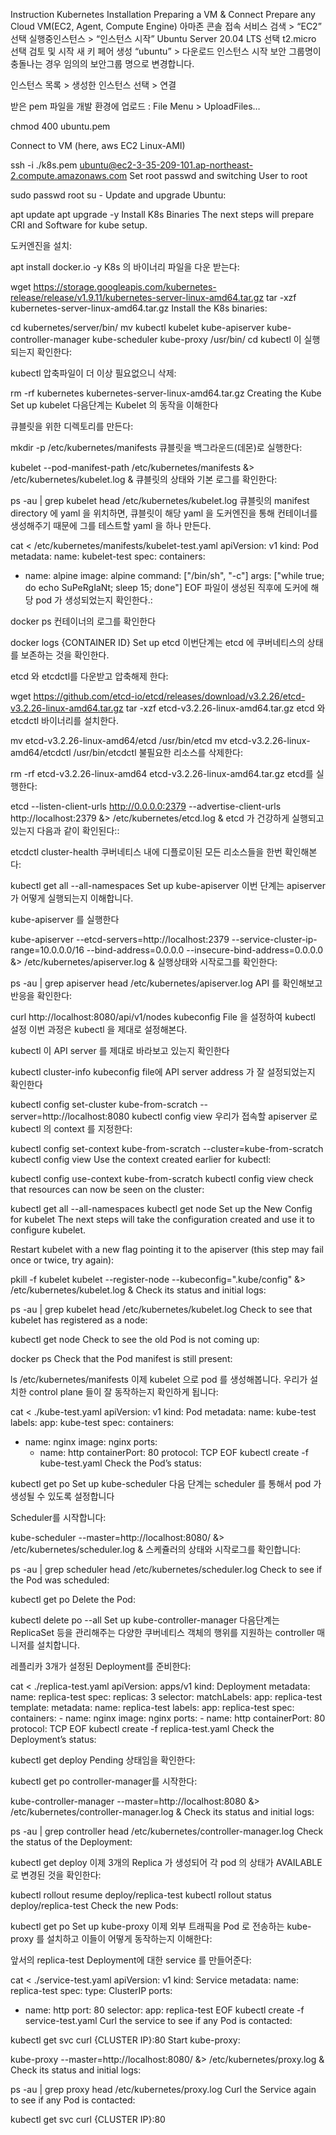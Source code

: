 Instruction
Kubernetes Installation
Preparing a VM & Connect
Prepare any Cloud VM(EC2, Agent, Compute Engine)
아마존 콘솔 접속
서비스 검색 > “EC2” 선택
실행중인스턴스 > “인스턴스 시작”
Ubuntu Server 20.04 LTS 선택
t2.micro 선택
검토 및 시작
새 키 페어 생성 “ubuntu” > 다운로드
인스턴스 시작
보안 그룹명이 충돌나는 경우 임의의 보안그룹 명으로 변경합니다.

인스턴스 목록 > 생성한 인스턴스 선택 > 연결

받은 pem 파일을 개발 환경에 업로드 : File Menu > UploadFiles…

chmod 400 ubuntu.pem

Connect to VM (here, aws EC2 Linux-AMI)

ssh -i ./k8s.pem ubuntu@ec2-3-35-209-101.ap-northeast-2.compute.amazonaws.com
Set root passwd and switching User to root

sudo passwd root
su -
Update and upgrade Ubuntu:

apt update
apt upgrade -y
Install K8s Binaries
The next steps will prepare CRI and Software for kube setup.

도커엔진을 설치:

apt install docker.io -y
K8s 의 바이너리 파일을 다운 받는다:

wget https://storage.googleapis.com/kubernetes-release/release/v1.9.11/kubernetes-server-linux-amd64.tar.gz
tar -xzf kubernetes-server-linux-amd64.tar.gz
Install the K8s binaries:

cd kubernetes/server/bin/
mv kubectl kubelet kube-apiserver kube-controller-manager kube-scheduler kube-proxy /usr/bin/
cd
kubectl 이 실행되는지 확인한다:

kubectl
압축파일이 더 이상 필요없으니 삭제:

rm -rf kubernetes kubernetes-server-linux-amd64.tar.gz
Creating the Kube
Set up kubelet
다음단계는 Kubelet 의 동작을 이해한다

큐블릿을 위한 디렉토리를 만든다:

mkdir -p /etc/kubernetes/manifests
큐블릿을 백그라운드(데몬)로 실행한다:

kubelet --pod-manifest-path /etc/kubernetes/manifests &> /etc/kubernetes/kubelet.log &
큐블릿의 상태와 기본 로그를 확인한다:

ps -au | grep kubelet
head /etc/kubernetes/kubelet.log
큐블릿의 manifest directory 에 yaml 을 위치하면, 큐블릿이 해당 yaml 을 도커엔진을 통해 컨테이너를 생성해주기 때문에 그를 테스트할 yaml 을 하나 만든다.

cat <<EOF > /etc/kubernetes/manifests/kubelet-test.yaml
apiVersion: v1
kind: Pod
metadata:
name: kubelet-test
spec:
containers:
- name: alpine
    image: alpine
    command: ["/bin/sh", "-c"]
    args: ["while true; do echo SuPeRgIaNt; sleep 15; done"]
EOF
파일이 생성된 직후에 도커에 해당 pod 가 생성되었는지 확인한다.:

docker ps
컨테이너의 로그를 확인한다

docker logs {CONTAINER ID}
Set up etcd
이번단계는 etcd 에 쿠버네티스의 상태를 보존하는 것을 확인한다.

etcd 와 etcdctl를 다운받고 압축해제 한다:

wget https://github.com/etcd-io/etcd/releases/download/v3.2.26/etcd-v3.2.26-linux-amd64.tar.gz
tar -xzf etcd-v3.2.26-linux-amd64.tar.gz
etcd 와 etcdctl 바이너리를 설치한다.

mv etcd-v3.2.26-linux-amd64/etcd /usr/bin/etcd
mv etcd-v3.2.26-linux-amd64/etcdctl /usr/bin/etcdctl
불필요한 리소스를 삭제한다:

rm -rf etcd-v3.2.26-linux-amd64 etcd-v3.2.26-linux-amd64.tar.gz
etcd를 실행한다:

etcd --listen-client-urls http://0.0.0.0:2379 --advertise-client-urls http://localhost:2379 &> /etc/kubernetes/etcd.log &
etcd 가 건강하게 실행되고 있는지 다음과 같이 확인된다::

etcdctl cluster-health
쿠버네티스 내에 디플로이된 모든 리소스들을 한번 확인해본다:

kubectl get all --all-namespaces
Set up kube-apiserver
이번 단계는 apiserver 가 어떻게 실행되는지 이해합니다.

kube-apiserver 를 실행한다

kube-apiserver --etcd-servers=http://localhost:2379 --service-cluster-ip-range=10.0.0.0/16 --bind-address=0.0.0.0 --insecure-bind-address=0.0.0.0 &> /etc/kubernetes/apiserver.log &
실행상태와 시작로그를 확인한다:

ps -au | grep apiserver
head /etc/kubernetes/apiserver.log
API 를 확인해보고 반응을 확인한다:

curl http://localhost:8080/api/v1/nodes
kubeconfig File 을 설정하여 kubectl 설정
이번 과정은 kubectl 을 제대로 설정해본다.

kubectl 이 API server 를 제대로 바라보고 있는지 확인한다

kubectl cluster-info
kubeconfig file에 API server address 가 잘 설정되었는지 확인한다

kubectl config set-cluster kube-from-scratch --server=http://localhost:8080
kubectl config view
우리가 접속할 apiserver 로 kubectl 의 context 를 지정한다:

kubectl config set-context kube-from-scratch --cluster=kube-from-scratch
kubectl config view
Use the context created earlier for kubectl:

kubectl config use-context kube-from-scratch
kubectl config view
check that resources can now be seen on the cluster:

kubectl get all --all-namespaces
kubectl get node
Set up the New Config for kubelet
The next steps will take the configuration created and use it to configure kubelet.

Restart kubelet with a new flag pointing it to the apiserver (this step may fail once or twice, try again):

pkill -f kubelet
kubelet --register-node --kubeconfig=".kube/config" &> /etc/kubernetes/kubelet.log &
Check its status and initial logs:

ps -au | grep kubelet
head /etc/kubernetes/kubelet.log
Check to see that kubelet has registered as a node:

kubectl get node
Check to see the old Pod is not coming up:

docker ps
Check that the Pod manifest is still present:

ls /etc/kubernetes/manifests
이제 kubelet 으로 pod 를 생성해봅니다. 우리가 설치한 control plane 들이 잘 동작하는지 확인하게 됩니다:

cat <<EOF > ./kube-test.yaml
apiVersion: v1
kind: Pod
metadata:
name: kube-test
labels:
    app: kube-test
spec:
containers:
- name: nginx
    image: nginx
    ports:
    - name:  http
    containerPort: 80
    protocol: TCP
EOF
kubectl create -f kube-test.yaml
Check the Pod’s status:

kubectl get po
Set up kube-scheduler
다음 단계는 scheduler 를 통해서 pod 가 생성될 수 있도록 설정합니다

Scheduler를 시작합니다:

kube-scheduler --master=http://localhost:8080/ &> /etc/kubernetes/scheduler.log &
스케쥴러의 상태와 시작로그를 확인합니다:

ps -au | grep scheduler
head /etc/kubernetes/scheduler.log
Check to see if the Pod was scheduled:

kubectl get po
Delete the Pod:

kubectl delete po --all
Set up kube-controller-manager
다음단계는 ReplicaSet 등을 관리해주는 다양한 쿠버네티스 객체의 행위를 지원하는 controller 매니저를 설치합니다.

레플리카 3개가 설정된 Deployment를 준비한다:

cat <<EOF > ./replica-test.yaml
apiVersion: apps/v1
kind: Deployment
metadata:
name: replica-test
spec:
replicas: 3
selector:
    matchLabels:
    app: replica-test
template:
    metadata:
    name: replica-test
    labels:
        app: replica-test
    spec:
    containers:
    - name: nginx
        image: nginx
        ports:
        - name:  http
        containerPort: 80
        protocol: TCP
EOF
kubectl create -f replica-test.yaml
Check the Deployment’s status:

kubectl get deploy
Pending 상태임을 확인한다:

kubectl get po
controller-manager를 시작한다:

kube-controller-manager --master=http://localhost:8080 &> /etc/kubernetes/controller-manager.log &
Check its status and initial logs:

ps -au | grep controller
head /etc/kubernetes/controller-manager.log
Check the status of the Deployment:

kubectl get deploy
이제 3개의 Replica 가 생성되어 각 pod 의 상태가 AVAILABLE 로 변경된 것을 확인한다:

kubectl rollout resume deploy/replica-test
kubectl rollout status deploy/replica-test
Check the new Pods:

kubectl get po
Set up kube-proxy
이제 외부 트래픽을 Pod 로 전송하는 kube-proxy 를 설치하고 이들이 어떻게 동작하는지 이해한다:

앞서의 replica-test Deployment에 대한 service 를 만들어준다:

cat <<EOF > ./service-test.yaml
apiVersion: v1
kind: Service
metadata:
name: replica-test
spec:
type: ClusterIP
ports:
- name: http
    port: 80
selector:
    app: replica-test
    EOF
    kubectl create -f service-test.yaml
Curl the service to see if any Pod is contacted:

kubectl get svc
curl {CLUSTER IP}:80
Start kube-proxy:

kube-proxy --master=http://localhost:8080/ &> /etc/kubernetes/proxy.log &
Check its status and initial logs:

ps -au | grep proxy
head /etc/kubernetes/proxy.log
Curl the Service again to see if any Pod is contacted:

kubectl get svc
curl {CLUSTER IP}:80
